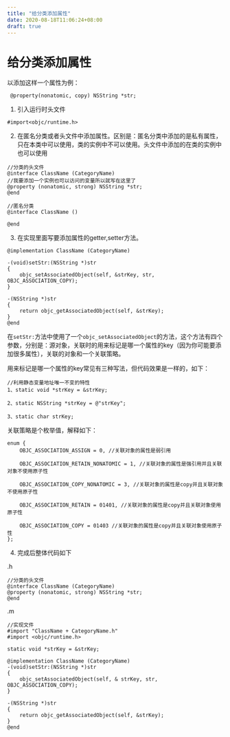 ```yaml
---
title: "给分类添加属性"
date: 2020-08-18T11:06:24+08:00
draft: true
---
```


# 给分类添加属性

以添加这样一个属性为例：

` @property(nonatomic, copy) NSString *str;`

1. 引入运行时头文件

`#import<objc/runtime.h>`

2. 在匿名分类或者头文件中添加属性。区别是：匿名分类中添加的是私有属性，只在本类中可以使用，类的实例中不可以使用。头文件中添加的在类的实例中也可以使用

```
//分类的头文件
@interface ClassName (CategoryName)
//我要添加一个实例也可以访问的变量所以就写在这里了
@property (nonatomic, strong) NSString *str;
@end

//匿名分类
@interface ClassName ()

@end
```

3. 在实现里面写要添加属性的getter,setter方法。

```
@implementation ClassName (CategoryName) 

-(void)setStr:(NSString *)str  
{  
    objc_setAssociatedObject(self, &strKey, str, OBJC_ASSOCIATION_COPY);  
}  

-(NSString *)str  
{  
    return objc_getAssociatedObject(self, &strKey);  
}
@end 
```

在`setStr:`方法中使用了一个`objc_setAssociatedObject`的方法，这个方法有四个参数，分别是：源对象，关联时的用来标记是哪一个属性的key（因为你可能要添加很多属性），关联的对象和一个关联策略。

用来标记是哪一个属性的key常见有三种写法，但代码效果是一样的，如下：

```
//利用静态变量地址唯一不变的特性
1、static void *strKey = &strKey;

2、static NSString *strKey = @"strKey"; 

3、static char strKey;
```

关联策略是个枚举值，解释如下：

```
enum {
    OBJC_ASSOCIATION_ASSIGN = 0, //关联对象的属性是弱引用 
     
    OBJC_ASSOCIATION_RETAIN_NONATOMIC = 1, //关联对象的属性是强引用并且关联对象不使用原子性

    OBJC_ASSOCIATION_COPY_NONATOMIC = 3, //关联对象的属性是copy并且关联对象不使用原子性

    OBJC_ASSOCIATION_RETAIN = 01401, //关联对象的属性是copy并且关联对象使用原子性

    OBJC_ASSOCIATION_COPY = 01403 //关联对象的属性是copy并且关联对象使用原子性
};
```

4. 完成后整体代码如下

.h

```
//分类的头文件
@interface ClassName (CategoryName)
@property (nonatomic, strong) NSString *str;
@end
```

.m

```
//实现文件
#import "ClassName + CategoryName.h"
#import <objc/runtime.h>

static void *strKey = &strKey;

@implementation ClassName (CategoryName) 
-(void)setStr:(NSString *)str  
{  
    objc_setAssociatedObject(self, & strKey, str, OBJC_ASSOCIATION_COPY);  
}  

-(NSString *)str  
{  
    return objc_getAssociatedObject(self, &strKey);  
}
@end 
```

